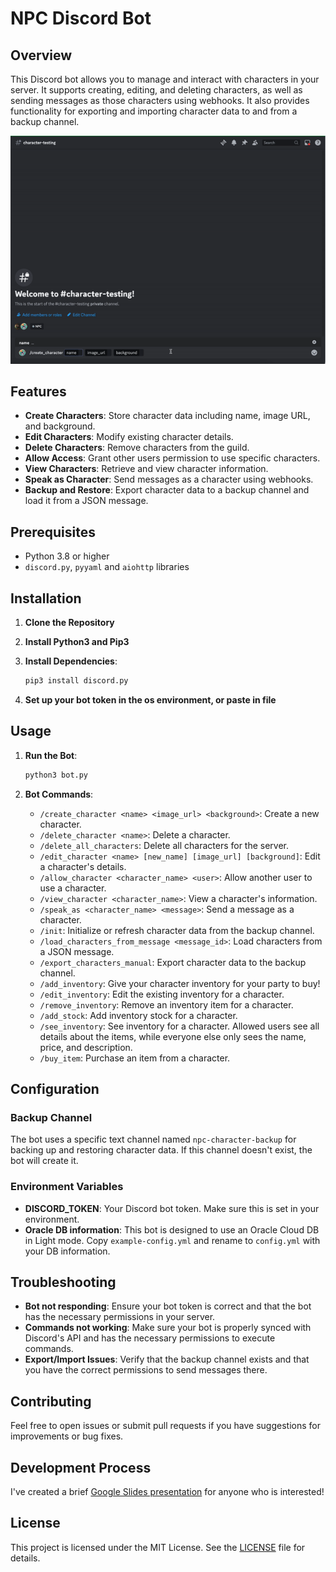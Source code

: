 # NPC Discord Bot

## Overview

This Discord bot allows you to manage and interact with characters in your server. It supports creating, editing, and deleting characters, as well as sending messages as those characters using webhooks. It also provides functionality for exporting and importing character data to and from a backup channel.

![Demo](https://github.com/f1nn3g4n/npc/blob/main/demo/demo.gif)

## Features

- **Create Characters**: Store character data including name, image URL, and background.
- **Edit Characters**: Modify existing character details.
- **Delete Characters**: Remove characters from the guild.
- **Allow Access**: Grant other users permission to use specific characters.
- **View Characters**: Retrieve and view character information.
- **Speak as Character**: Send messages as a character using webhooks.
- **Backup and Restore**: Export character data to a backup channel and load it from a JSON message.

## Prerequisites

- Python 3.8 or higher
- `discord.py`, `pyyaml` and `aiohttp` libraries

## Installation

1. **Clone the Repository**

2. **Install Python3 and Pip3**

3. **Install Dependencies**:

   ```bash
   pip3 install discord.py
   ```

4. **Set up your bot token in the os environment, or paste in file**

## Usage

1. **Run the Bot**:

   ```bash
   python3 bot.py
   ```

2. **Bot Commands**:

   - `/create_character <name> <image_url> <background>`: Create a new character.
   - `/delete_character <name>`: Delete a character.
   - `/delete_all_characters`: Delete all characters for the server.
   - `/edit_character <name> [new_name] [image_url] [background]`: Edit a character's details.
   - `/allow_character <character_name> <user>`: Allow another user to use a character.
   - `/view_character <character_name>`: View a character's information.
   - `/speak_as <character_name> <message>`: Send a message as a character.
   - `/init`: Initialize or refresh character data from the backup channel.
   - `/load_characters_from_message <message_id>`: Load characters from a JSON message.
   - `/export_characters_manual`: Export character data to the backup channel.
   - `/add_inventory`: Give your character inventory for your party to buy!
   - `/edit_inventory`: Edit the existing inventory for a character.
   - `/remove_inventory`: Remove an inventory item for a character.
   - `/add_stock`: Add inventory stock for a character.
   - `/see_inventory`: See inventory for a character. Allowed users see all details about the items, while everyone else only sees the name, price, and description.
   - `/buy_item`: Purchase an item from a character.

## Configuration

### Backup Channel

The bot uses a specific text channel named `npc-character-backup` for backing up and restoring character data. If this channel doesn't exist, the bot will create it.

### Environment Variables

- **DISCORD_TOKEN**: Your Discord bot token. Make sure this is set in your environment.
- **Oracle DB information**: This bot is designed to use an Oracle Cloud DB in Light mode. Copy `example-config.yml` and rename to `config.yml` with your DB information.

## Troubleshooting

- **Bot not responding**: Ensure your bot token is correct and that the bot has the necessary permissions in your server.
- **Commands not working**: Make sure your bot is properly synced with Discord's API and has the necessary permissions to execute commands.
- **Export/Import Issues**: Verify that the backup channel exists and that you have the correct permissions to send messages there.

## Contributing

Feel free to open issues or submit pull requests if you have suggestions for improvements or bug fixes.

## Development Process

I've created a brief [Google Slides presentation](https://docs.google.com/presentation/d/1XILFKQcqIjoWt-Wn_A2jL20M7BzjStOAW8Q_cokHhB4/edit?usp=sharing) for anyone who is interested!

## License

This project is licensed under the MIT License. See the [LICENSE](LICENSE) file for details.
